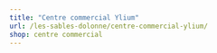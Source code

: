 ```yaml
---
title: "Centre commercial Ylium"
url: /les-sables-dolonne/centre-commercial-ylium/
shop: centre commercial
---
```

